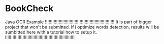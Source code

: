 # BookCheck
Java OCR Example
!!!!!!!!!!!!!!!!!!!!!!!!!!!!!!!!!!!!!!!!!!!!!!!!!!!!!!!!
It is part of bigger project that won't be submitted. 
If i optimize words detection, results will be sumbitted here with a tutorial how to setup it.
!!!!!!!!!!!!!!!!!!!!!!!!!!!!!!!!!!!!!!!!!!!!!!!!!!!!!!!!
